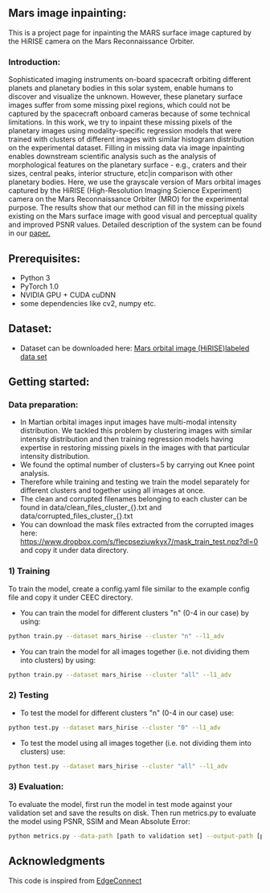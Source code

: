 ## Mars image inpainting:
This is a project page for inpainting the MARS surface image captured by the HiRISE camera on the Mars Reconnaissance Orbiter. 

### Introduction:
Sophisticated imaging instruments on-board spacecraft orbiting different planets and planetary bodies in this solar system, enable humans to discover and visualize the unknown. However, these planetary surface images suffer from some missing pixel regions, which could not be captured by the spacecraft onboard cameras because of some technical limitations. In this work, we try to inpaint these missing pixels of the planetary images using modality-specific regression models that were trained with clusters of different images with similar histogram distribution on the experimental dataset. Filling in missing data via image inpainting enables downstream scientific analysis such as the analysis of morphological features on the planetary surface - e.g., craters and their sizes, central peaks, interior structure, etc|in comparison with other planetary bodies. Here, we use the grayscale version of Mars orbital images captured by the HiRISE (High-Resolution Imaging Science Experiment) camera on the Mars Reconnaissance Orbiter (MRO) for the experimental purpose. The results show that our method can fill in the missing pixels existing on the Mars surface image with good visual and perceptual quality and improved PSNR values. Detailed description of the system can be found in our [paper.](https://www.dropbox.com/s/fkb148zciaj69r6/elsarticle_final.pdf?dl=0)

## Prerequisites: 
- Python 3
- PyTorch 1.0
- NVIDIA GPU + CUDA cuDNN
- some dependencies like cv2, numpy etc. 

## Dataset: 
- Dataset can be downloaded here: [Mars orbital image (HiRISE)labeled data set](https://zenodo.org/record/2538136#.XYjEuZMzagR)

## Getting started:

### Data preparation:
- In Martian orbital images input images have multi-modal intensity distribution. We tackled this problem by clustering images with similar intensity distribution and then training regression models having expertise in restoring missing pixels in the images with that particular intensity distribution. 
- We found the optimal number of clusters=5 by carrying out Knee point analysis.
- Therefore while training and testing we train the model separately for different clusters and together using all images at once.  
- The clean and corrupted filenames belonging to each cluster can be found in data/clean_files_cluster_{}.txt and data/corrupted_files_cluster_{}.txt
- You can download the mask files extracted from the corrupted images here: https://www.dropbox.com/s/flecpseziuwkyx7/mask_train_test.npz?dl=0 and copy it under data directory.


### 1) Training
To train the model, create a config.yaml file similar to the example config file and copy it under CEEC directory.
- You can train the model for different clusters "n" (0-4 in our case) by using:
```bash
python train.py --dataset mars_hirise --cluster "n" --l1_adv 
```
- You can train the model for all images together (i.e. not dividing them into clusters) by using:
```bash
python train.py --dataset mars_hirise --cluster "all" --l1_adv 
```

### 2) Testing
- To test the model for different clusters "n" (0-4 in our case) use:
```bash
python test.py --dataset mars_hirise --cluster "0" --l1_adv
```
- To test the model using all images together (i.e. not dividing them into clusters) use:
```bash
python test.py --dataset mars_hirise --cluster "all" --l1_adv
```

### 3) Evaluation:
To evaluate the model, first run the model in test mode against your validation set and save the results on disk. 
Then run metrics.py to evaluate the model using PSNR, SSIM and Mean Absolute Error:
```bash
python metrics.py --data-path [path to validation set] --output-path [path to model output]
```

## Acknowledgments
This code is inspired from [EdgeConnect](https://github.com/knazeri/edge-connect)